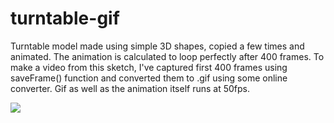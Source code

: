 # turntable-gif
Turntable model made using simple 3D shapes, copied a few times and animated. The animation is calculated to loop perfectly after 400 frames. To make a video from this sketch, I've captured first 400 frames using saveFrame() function and converted them to .gif using some online converter. Gif as well as the animation itself runs at 50fps.

![](https://github.com/bartkrak/open-soruce-visualizers/blob/main/turntable_gif/final.gif)

